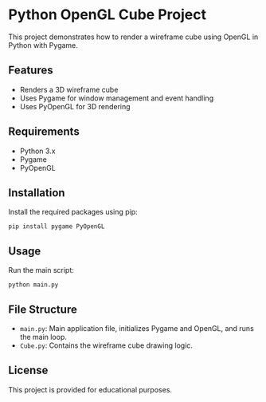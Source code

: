 # Python OpenGL Cube Project

This project demonstrates how to render a wireframe cube using OpenGL in Python with Pygame.

## Features
- Renders a 3D wireframe cube
- Uses Pygame for window management and event handling
- Uses PyOpenGL for 3D rendering

## Requirements
- Python 3.x
- Pygame
- PyOpenGL

## Installation
Install the required packages using pip:

```
pip install pygame PyOpenGL
```

## Usage
Run the main script:

```
python main.py
```

## File Structure
- `main.py`: Main application file, initializes Pygame and OpenGL, and runs the main loop.
- `Cube.py`: Contains the wireframe cube drawing logic.

## License
This project is provided for educational purposes.

